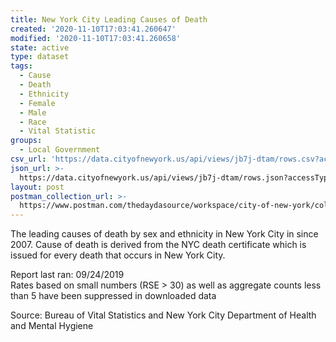 ```yaml
---
title: New York City Leading Causes of Death
created: '2020-11-10T17:03:41.260647'
modified: '2020-11-10T17:03:41.260658'
state: active
type: dataset
tags:
  - Cause
  - Death
  - Ethnicity
  - Female
  - Male
  - Race
  - Vital Statistic
groups:
  - Local Government
csv_url: 'https://data.cityofnewyork.us/api/views/jb7j-dtam/rows.csv?accessType=DOWNLOAD'
json_url: >-
  https://data.cityofnewyork.us/api/views/jb7j-dtam/rows.json?accessType=DOWNLOAD
layout: post
postman_collection_url: >-
  https://www.postman.com/thedaydasource/workspace/city-of-new-york/collection/15909983-23e27c97-6f64-4187-abfb-55a9675fb283
---
```

The leading causes of death by sex and ethnicity in New York City in since 2007. Cause of death is derived from the NYC death certificate which is issued for every death that occurs in New York City.

</p>
Report last ran: 09/24/2019</br>
Rates based on small numbers (RSE > 30) as well as aggregate counts less than 5 have been suppressed in downloaded data</p>
Source: Bureau of Vital Statistics and  New York City Department of Health and Mental Hygiene
